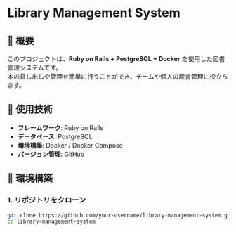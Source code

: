 # Library Management System

## 📖 概要
このプロジェクトは、**Ruby on Rails + PostgreSQL + Docker** を使用した図書管理システムです。  
本の貸し出しや管理を簡単に行うことができ、チームや個人の蔵書管理に役立ちます。

## 🚀 使用技術
- **フレームワーク**: Ruby on Rails
- **データベース**: PostgreSQL
- **環境構築**: Docker / Docker Compose
- **バージョン管理**: GitHub

## 🔧 環境構築
### 1. リポジトリをクローン
```sh
git clone https://github.com/your-username/library-management-system.git
cd library-management-system
